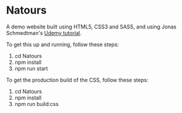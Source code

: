 # Natours  

A demo website built using HTML5, CSS3 and SASS, and using Jonas Schmedtman's [Udemy tutorial](https://www.udemy.com/advanced-css-and-sass/).

To get this up and running, follow these steps:

1) cd Natours
2) npm install
3) npm run start

To get the production build of the CSS, follow these steps:

1) cd Natours
2) npm install
3) npm run build:css